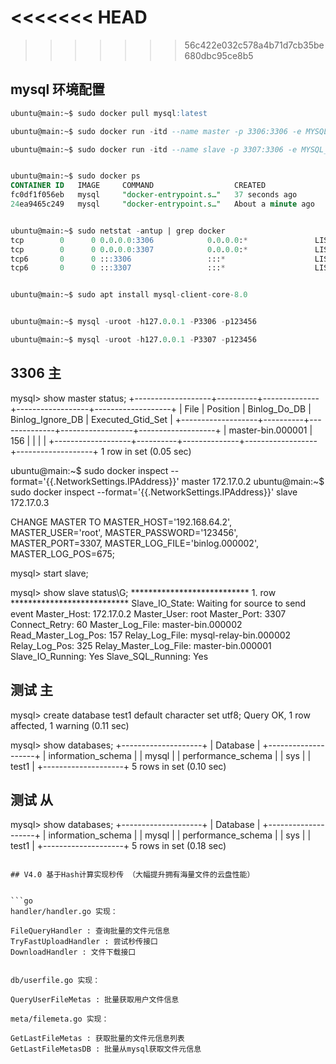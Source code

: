 <<<<<<< HEAD
=======

>>>>>>> 56c422e032c578a4b71d7cb35be680dbc95ce8b5

## mysql 环境配置

```sql
ubuntu@main:~$ sudo docker pull mysql:latest

ubuntu@main:~$ sudo docker run -itd --name master -p 3306:3306 -e MYSQL_ROOT_PASSWORD=123456 mysql

ubuntu@main:~$ sudo docker run -itd --name slave -p 3307:3306 -e MYSQL_ROOT_PASSWORD=123456 mysql


ubuntu@main:~$ sudo docker ps
CONTAINER ID   IMAGE     COMMAND                  CREATED              STATUS              PORTS                                                  NAMES
fc0df1f056eb   mysql     "docker-entrypoint.s…"   37 seconds ago       Up 35 seconds       33060/tcp, 0.0.0.0:3307->3306/tcp, :::3307->3306/tcp   slave
24ea9465c249   mysql     "docker-entrypoint.s…"   About a minute ago   Up About a minute   0.0.0.0:3306->3306/tcp, :::3306->3306/tcp, 33060/tcp   master


ubuntu@main:~$ sudo netstat -antup | grep docker
tcp        0      0 0.0.0.0:3306            0.0.0.0:*               LISTEN      13031/docker-proxy
tcp        0      0 0.0.0.0:3307            0.0.0.0:*               LISTEN      13291/docker-proxy
tcp6       0      0 :::3306                 :::*                    LISTEN      13037/docker-proxy
tcp6       0      0 :::3307                 :::*                    LISTEN      13296/docker-proxy


ubuntu@main:~$ sudo apt install mysql-client-core-8.0


ubuntu@main:~$ mysql -uroot -h127.0.0.1 -P3306 -p123456

ubuntu@main:~$ mysql -uroot -h127.0.0.1 -P3307 -p123456


```
## 3306 主

mysql> show master status;
+-------------------+----------+--------------+------------------+-------------------+
| File              | Position | Binlog_Do_DB | Binlog_Ignore_DB | Executed_Gtid_Set |
+-------------------+----------+--------------+------------------+-------------------+
| master-bin.000001 |      156 |              |                  |                   |
+-------------------+----------+--------------+------------------+-------------------+
1 row in set (0.05 sec)




ubuntu@main:~$ sudo docker inspect --format='{{.NetworkSettings.IPAddress}}' master
172.17.0.2
ubuntu@main:~$ sudo docker inspect --format='{{.NetworkSettings.IPAddress}}' slave
172.17.0.3



CHANGE MASTER TO
  MASTER_HOST='192.168.64.2',
  MASTER_USER='root',
  MASTER_PASSWORD='123456',
  MASTER_PORT=3307,
  MASTER_LOG_FILE='binlog.000002',
  MASTER_LOG_POS=675;







mysql> start slave;

mysql> show slave status\G;
*************************** 1. row ***************************
               Slave_IO_State: Waiting for source to send event
                  Master_Host: 172.17.0.2
                  Master_User: root
                  Master_Port: 3307
                Connect_Retry: 60
              Master_Log_File: master-bin.000002
          Read_Master_Log_Pos: 157
               Relay_Log_File: mysql-relay-bin.000002
                Relay_Log_Pos: 325
        Relay_Master_Log_File: master-bin.000001
             Slave_IO_Running: Yes
            Slave_SQL_Running: Yes






## 测试 主

mysql> create database test1 default character set utf8;
Query OK, 1 row affected, 1 warning (0.11 sec)

mysql> show databases;
+--------------------+
| Database           |
+--------------------+
| information_schema |
| mysql              |
| performance_schema |
| sys                |
| test1              |
+--------------------+
5 rows in set (0.10 sec)

## 测试 从

mysql> show databases;
+--------------------+
| Database           |
+--------------------+
| information_schema |
| mysql              |
| performance_schema |
| sys                |
| test1              |
+--------------------+
5 rows in set (0.18 sec)



```

## V4.0 基于Hash计算实现秒传 （大幅提升拥有海量文件的云盘性能）


```go
handler/handler.go 实现：

FileQueryHandler : 查询批量的文件元信息
TryFastUploadHandler : 尝试秒传接口
DownloadHandler : 文件下载接口


db/userfile.go 实现：

QueryUserFileMetas : 批量获取用户文件信息

meta/filemeta.go 实现：

GetLastFileMetas : 获取批量的文件元信息列表
GetLastFileMetasDB : 批量从mysql获取文件元信息



```